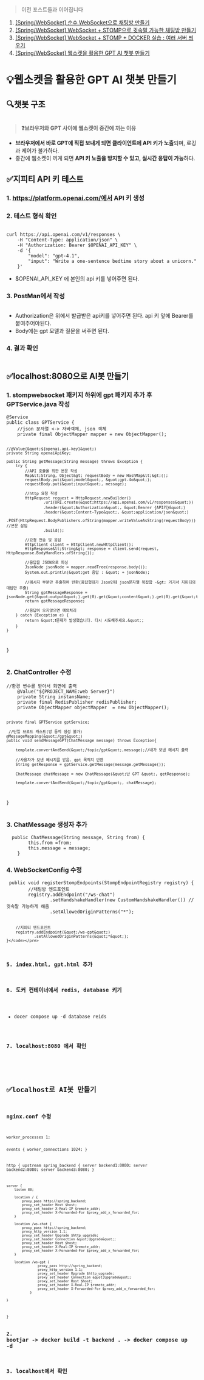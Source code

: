 <blockquote>
<p>이전 포스트들과 이어집니다</p>
</blockquote>
<ol>
<li><a href="https://velog.io/@dev_ssj/SpringWebSocket-%EC%88%9C%EC%88%98-WebSocket-%EC%8B%A4%EC%8A%B5">[Spring/WebSocket] 순수 WebSocket으로 채팅방 만들기</a></li>
<li><a href="https://velog.io/@dev_ssj/SpringWebSocket-WebSocket-STOMP-%EC%8B%A4%EC%8A%B5">[Spring/WebSocket] WebSocket + STOMP으로 귓속말 가능한 채팅방 만들기</a></li>
<li><a href="https://velog.io/@dev_ssj/SpringWebSocket-WebSocket-STOMP-DOCKER-%EC%8B%A4%EC%8A%B5-%EC%97%AC%EB%9F%AC-%EC%84%9C%EB%B2%84-%EB%9D%84%EC%9A%B0%EA%B8%B0">[Spring/WebSocket] WebSocket + STOMP + DOCKER 실습 : 여러 서버 띄우기</a></li>
<li><a href="https://velog.io/@dev_ssj/SpringWebSocket-%EC%9B%B9%EC%86%8C%EC%BC%93%EC%9D%84-%ED%99%9C%EC%9A%A9%ED%95%9C-GPT-AI-%EC%B1%97%EB%B4%87-%EB%A7%8C%EB%93%A4%EA%B8%B0">[Spring/WebSocket] 웹소켓을 활용한 GPT AI 챗봇 만들기</a></li>
</ol>
<h1 id="💡웹소켓을-활용한-gpt-ai-챗봇-만들기">💡웹소켓을 활용한 GPT AI 챗봇 만들기</h1>
<h2 id="🔍챗봇-구조">🔍챗봇 구조</h2>
<p><img alt="" src="https://velog.velcdn.com/images/dev_ssj/post/f80da808-8603-48f5-806f-2b1fdf016ca6/image.png" /></p>
<blockquote>
<p><strong>❓브라우저와 GPT 사이에 웹소켓이 중간에 끼는 이유</strong></p>
</blockquote>
<ul>
<li><strong>브라우저에서 바로 GPT에 직접 보내게 되면 클라이언트에 API 키가 노출</strong>되며, 로깅과 제어가 불가하다.</li>
<li>중간에 웹소켓이 끼게 되면 <strong>API 키 노출을 방지할 수 있고, 실시간 응답이 가능</strong>하다.</li>
</ul>
<h2 id="✅지피티-api-키-테스트">✅지피티 API 키 테스트</h2>
<h3 id="1-httpsplatformopenaicom에서-api-키-생성">1. <a href="https://platform.openai.com/%EC%97%90%EC%84%9C">https://platform.openai.com/에서</a> API 키 생성</h3>
<h3 id="2-테스트-형식-확인">2. 테스트 형식 확인</h3>
<p><img alt="" src="https://velog.velcdn.com/images/dev_ssj/post/7f82ef84-426f-428e-bc10-a399bad450f6/image.png" /></p>
<pre><code class="language-shell">curl https://api.openai.com/v1/responses \
    -H &quot;Content-Type: application/json&quot; \
    -H &quot;Authorization: Bearer $OPENAI_API_KEY&quot; \
    -d '{
        &quot;model&quot;: &quot;gpt-4.1&quot;,
        &quot;input&quot;: &quot;Write a one-sentence bedtime story about a unicorn.&quot;
    }'</code></pre>
<ul>
<li>$OPENAI_API_KEY 에 본인의 api 키를 넣어주면 된다.</li>
</ul>
<h3 id="3-postman에서-작성">3. PostMan에서 작성</h3>
<p><img alt="" src="https://velog.velcdn.com/images/dev_ssj/post/40c9bf84-f0d8-40ce-87d5-df3055817a11/image.png" /></p>
<ul>
<li>Authorization은 위에서 발급받은 api키를 넣어주면 된다. api 키 앞에 Bearer를 붙여주어야된다.
<img alt="" src="https://velog.velcdn.com/images/dev_ssj/post/6afbd7ee-b5c9-4900-b548-d8500b5f0128/image.png" /></li>
<li>Body에는 gpt 모델과 질문을 써주면 된다.</li>
</ul>
<h3 id="4-결과-확인">4. 결과 확인</h3>
<p><img alt="" src="https://velog.velcdn.com/images/dev_ssj/post/2f681b3b-d82d-4a4c-8fcb-d92474de0cd4/image.png" /></p>
<h2 id="✅localhost8080으로-ai봇-만들기">✅localhost:8080으로 AI봇 만들기</h2>
<h3 id="1-stompwebsocket-패키지-하위에-gpt-패키지-추가-후-gptservicejava-작성">1. stompwebsocket 패키지 하위에 gpt 패키지 추가 후 GPTService.java 작성</h3>
<pre><code class="language-java">@Service
public class GPTService {
    //json 문자열 &lt;-&gt; 자바객체, json 객체
    private final ObjectMapper mapper = new ObjectMapper();

    //@Value(&quot;${openai.api-key}&quot;)
    private String openaiApiKey;

    public String getMessage(String message) throws Exception {
        try {
            //API 호출을 위한 본문 작성
            Map&lt;String, Object&gt; requestBody = new HashMap&lt;&gt;();
            requestBody.put(&quot;model&quot;, &quot;gpt-4o&quot;);
            requestBody.put(&quot;input&quot;, message);

            //http 요청 작성
            HttpRequest request = HttpRequest.newBuilder()
                    .uri(URI.create(&quot;https://api.openai.com/v1/responses&quot;))
                    .header(&quot;Authorization&quot;, &quot;Bearer {API키}&quot;)
                    .header(&quot;Content-Type&quot;, &quot;application/json&quot;)
                    .POST(HttpRequest.BodyPublishers.ofString(mapper.writeValueAsString(requestBody)))  //본문 삽입
                    .build();

            //요청 전송 및 응답
            HttpClient client = HttpClient.newHttpClient();
            HttpResponse&lt;String&gt; response = client.send(request, HttpResponse.BodyHandlers.ofString());

            //응답을 JSON으로 파싱
            JsonNode jsonNode = mapper.readTree(response.body());
            System.out.println(&quot;get 응답 : &quot; + jsonNode);

            //메시지 부분만 추출하여 반환(응답형태가 Json인데 json문자열 복잡함 -&gt; 거기서 지피티의 대답만 추출)
            String gptMessageResponse = jsonNode.get(&quot;output&quot;).get(0).get(&quot;content&quot;).get(0).get(&quot;text&quot;).asText();
            return gptMessageResponse;

            //응답이 오지않으면 예외처리
        } catch (Exception e) {
            return &quot;❗문제가 발생했습니다. 다시 시도해주세요.&quot;;
        }
    }
}</code></pre>
<h3 id="2-chatcontroller-수정">2. ChatController 수정</h3>
<pre><code class="language-java">//환경 변수를 받아서 화면에 출력
    @Value(&quot;${PROJECT_NAME:web Server}&quot;)
    private String instansName;
    private final RedisPublisher redisPublisher;
    private ObjectMapper objectMapper  = new ObjectMapper();

    private final GPTService gptService;

     //단일 브로드 캐스트(방 동적 생성 불가)
    @MessageMapping(&quot;/gpt&quot;)
    public void sendMessageGPT(ChatMessage message) throws Exception{

        template.convertAndSend(&quot;/topic/gpt&quot;,message);//내가 보낸 메시지 출력

        //사용자가 보낸 메시지를 받음. gpt 목적지 반환
        String getResponse = gptService.getMessage(message.getMessage());

        ChatMessage chatMessage = new ChatMessage(&quot;난 GPT &quot;, getResponse);

        template.convertAndSend(&quot;/topic/gpt&quot;, chatMessage);
  }</code></pre>
<h3 id="3-chatmessage-생성자-추가">3. ChatMessage 생성자 추가</h3>
<pre><code class="language-java">  public ChatMessage(String message, String from) {
        this.from =from;
        this.message = message;
    }</code></pre>
<h3 id="4-websocketconfig-수정">4. WebSocketConfig 수정</h3>
<pre><code class="language-java"> public void registerStompEndpoints(StompEndpointRegistry registry) {
        //채팅방 엔드포인트
        registry.addEndpoint(&quot;/ws-chat&quot;)
                .setHandshakeHandler(new CustomHandshakeHandler()) //귓속말 가능하게 해줌
                .setAllowedOriginPatterns(&quot;*&quot;);

        //지피티 엔드포인트
        registry.addEndpoint(&quot;/ws-gpt&quot;)
                .setAllowedOriginPatterns(&quot;*&quot;);
    }</code></pre>
<h3 id="5-indexhtml-gpthtml-추가">5. index.html, gpt.html 추가</h3>
<h3 id="6-도커-컨테이너에서-redis-database-키기">6. 도커 컨테이너에서 redis, database 키기</h3>
<ul>
<li>docer compose up -d database reids</li>
</ul>
<h3 id="7-localhost8080-에서-확인">7. localhost:8080 에서 확인</h3>
<p><img alt="" src="https://velog.velcdn.com/images/dev_ssj/post/70444f66-8487-4d34-a4fa-4ef9e9b16f52/image.png" />
<img alt="" src="https://velog.velcdn.com/images/dev_ssj/post/7d681370-754a-41a1-ab05-6bdd38d8acb8/image.png" /></p>
<h2 id="✅localhost로-ai봇-만들기">✅localhost로 AI봇 만들기</h2>
<h3 id="nginxconf-수정">nginx.conf 수정</h3>
<pre><code>worker_processes 1;

events {
    worker_connections 1024;
}

http {
    upstream spring_backend {
        server backend1:8080;
        server backend2:8080;
        server backend3:8080;
    }

    server {
        listen 80;

        location / {
            proxy_pass http://spring_backend;
            proxy_set_header Host $host;
            proxy_set_header X-Real-IP $remote_addr;
            proxy_set_header X-Forwarded-For $proxy_add_x_forwarded_for;
        }

        location /ws-chat {
            proxy_pass http://spring_backend;
            proxy_http_version 1.1;
            proxy_set_header Upgrade $http_upgrade;
            proxy_set_header Connection &quot;Upgrade&quot;;
            proxy_set_header Host $host;
            proxy_set_header X-Real-IP $remote_addr;
            proxy_set_header X-Forwarded-For $proxy_add_x_forwarded_for;
        }

        location /ws-gpt {
                    proxy_pass http://spring_backend;
                    proxy_http_version 1.1;
                    proxy_set_header Upgrade $http_upgrade;
                    proxy_set_header Connection &quot;Upgrade&quot;;
                    proxy_set_header Host $host;
                    proxy_set_header X-Real-IP $remote_addr;
                    proxy_set_header X-Forwarded-For $proxy_add_x_forwarded_for;
                }

    }
}</code></pre><h3 id="2-bootjar---docker-build--t-backend----docker-compose-up--d">2. bootjar -&gt; docker build -t backend . -&gt; docker compose up -d</h3>
<h3 id="3-localhost에서-확인">3. localhost에서 확인</h3>
<p><img alt="" src="https://velog.velcdn.com/images/dev_ssj/post/367ad89f-a1e8-44d9-96f8-d55b1c46983f/image.png" /></p>